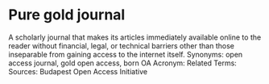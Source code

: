 # Pure gold journal
A scholarly journal that makes its articles immediately available online to the reader without financial, legal, or technical barriers other than those inseparable from gaining access to the internet itself.
Synonyms: open access journal, gold open access, born OA
Acronym:
Related Terms:
Sources: Budapest Open Access Initiative